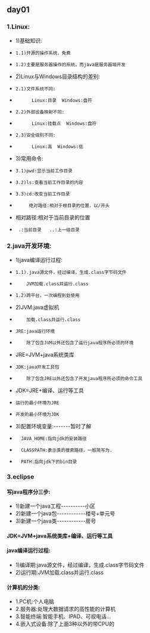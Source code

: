 ## day01 
### 1.Linux:
-   1)基础知识:
-     1.1)开源的操作系统，免费
-     1.2)主要是服务器操作的系统，而java是服务器端开发
-   2)Linux与Windows目录结构的差别:
-     2.1)文件系统不同:
-           Linux:目录  Windows:盘符
-     2.2)外部设备映射不同:
-           Linux:挂载点  Windows:盘符
-     2.3)安全级别不同:
-           Linux:高  Windows:低
-   3)常用命令:
-     3.1)pwd:显示当前工作目录
-     3.2)ls:查看当前工作目录的内容
-     3.3)cd:改变当前工作目录
-          绝对路径:相对于根目录的位置，以/开头
- 	 相对路径:相对于当前目录的位置
- 	   .:当前目录   ..:上一级目录
### 2.java开发环境:
-   1)java编译运行过程:
-     1.1).java源文件，经过编译，生成.class字节码文件
-         JVM加载.class并运行.class
-     1.2)跨平台，一次编程到处使用
-   2)JVM:java虚拟机
-         加载.class并运行.class
-     JRE:java运行环境
-         除了包含JVM以外还包含了运行java程序所必须的环境
- 	JRE=JVM+java系统类库
-     JDK:java开发工具包
-         除了包含JRE以外还包含了开发java程序所必须的命令工具
- 	JDK=JRE+编译、运行等工具
-     运行的最小环境为JRE
-     开发的最小环境为JDK
-   3)配置环境变量:-------暂时了解
-       JAVA_HOME:指向jdk的安装路径
-       CLASSPATH:表示类的搜索路径，一般简写为.
-       PATH:指向jdk下的bin目录
### 3.eclipse
#### 写java程序分三步:
- 1)新建一个java工程----------小区
- 2)新建一个java包------------楼号+单元号
- 3)新建一个java类------------房号
#### JDK=JVM+java系统类库+编译、运行等工具
#### java编译运行过程:
- 1)编译期:java源文件，经过编译，生成.class字节码文件
- 2)运行期:JVM加载.class并运行.class
#### 计算机的分类:
- 1.PC机:个人电脑
- 2.服务器:处理大数据请求的高性能的计算机
- 3.智能终端:智能手机、IPAD、可视电话...
- 4.嵌入式设备:除了上面3种以外的带CPU的
>
